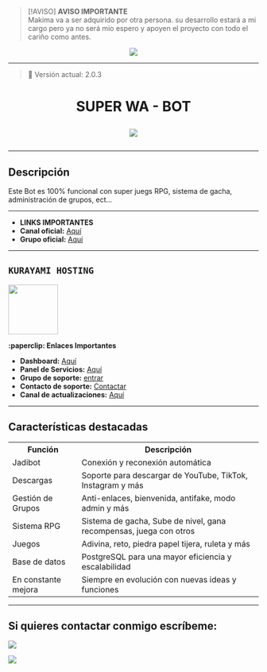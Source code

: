 > [!AVISO]
> **AVISO IMPORTANTE**  
> Makima va a ser adquirido por
> otra persona. su desarrollo estará
> a mi cargo pero ya no será mio
> espero y apoyen el proyecto con
> todo el cariño como antes.

>
<p align="center">
  <img src="https://capsule-render.vercel.app/api?type=waving&color=F700FF&height=100&section=header&text=🩵%20Makima-Bot-MD%20🩵&fontSize=32&fontColor=ffffff" />
</p>

---

> 🩵 Versión actual: 2.0.3

<h1 align="center">SUPER WA - BOT</p>
<p>
        <img src= "https://files.catbox.moe/petcot.jpg">
    </p>

</details>

---

## Descripción

Este Bot es 100% funcional con super juegs RPG, sistema de gacha, administración de grupos, ect...

---

- **LINKS IMPORTANTES**
- **Canal oficial:** [Aquí](https://whatsapp.com/channel/0029Vb5nxWWFHWq5CNFP5b21)
- **Grupo oficial:** [Aquí](https://chat.whatsapp.com/ETZduk7trjG9xgTXVCRHYK?mode=ac_t) 

</details>

---

## **`KURAYAMI HOSTING`**
<a href="https://dash.kurayamihost.dpdns.org/home"><img src="https://qu.ax/PdMmk.jpg" height="100px"></a>
</details>
</details>
 <summary><b>:paperclip: Enlaces Importantes</b></summary>


- **Dashboard:** [Aquí](https://dash.kurayamihost.dpdns.org/home)
- **Panel de Servicios:** [Aquí](https://panel.kurayamihost.dpdns.org) 
- **Grupo de soporte:** [entrar](https://chat.whatsapp.com/LBEePvs3HP6IfME1Ju8HE1?mode=ac_t)
- **Contacto de soporte:** [Contactar](https://wa.me/18293142989) 
- **Canal de actualizaciones:** [Aquí](https://whatsapp.com/channel/0029VbAa5sNCsU9Hlzsn651S)

---

##  Características destacadas

<p align="center">

<table>
  <tr>
    <th>Función</th>
    <th>Descripción</th>
  </tr>
  <tr>
    <td>Jadibot</td>
    <td>Conexión y reconexión automática</td>
  </tr>
  <tr>
    <td>Descargas</td>
    <td>Soporte para descargar de YouTube, TikTok, Instagram y más</td>
  </tr>
  <tr>
    <td>Gestión de Grupos</td>
    <td>Anti-enlaces, bienvenida, antifake, modo admin y más</td>
  </tr>
  <tr>
    <td>Sistema RPG</td>
    <td>Sistema de gacha, Sube de nivel, gana recompensas, juega con otros</td>
  </tr>
  <tr>
    <td>Juegos</td>
    <td>Adivina, reto, piedra papel tijera, ruleta y más</td>
   </tr>
  <tr>
    <td>Base de datos</td>
    <td>PostgreSQL para una mayor eficiencia y escalabilidad</td>
  </tr>
  <tr>
    <td>En constante mejora</td>
    <td>Siempre en evolución con nuevas ideas y funciones</td>
  </tr>
</table>

</p>

</details>

---

## Si quieres contactar conmigo escríbeme:

<a href="http://wa.me/18293142989" target="blank"><img src="https://img.shields.io/badge/Creador-25D366?style=for-the-badge&logo=whatsapp&logoColor=white" /> 

<a href="https://whatsapp.com/channel/0029Vb5nxWWFHWq5CNFP5b21" target="blank"><img src="https://img.shields.io/badge/Canal oficial-25D366?style=for-the-badge&logo=whatsapp&logoColor=white" />
</a>
